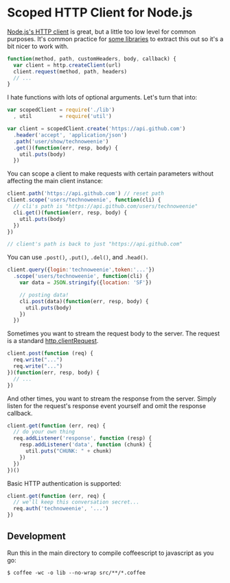 # Scoped HTTP Client for Node.js

[Node.js's HTTP client][client] is great, but a little too low level for 
common purposes.  It's common practice for [some libraries][example] to
extract this out so it's a bit nicer to work with.

[client]:  http://nodejs.org/api.html#http-client-177
[example]: http://github.com/technoweenie/nori/blob/2b4b367350e5d2aed982e8af869401ab5612378c/lib/index.js#L72-76

```javascript
function(method, path, customHeaders, body, callback) {
  var client = http.createClient(url)
  client.request(method, path, headers)
  // ...
}
```

I hate functions with lots of optional arguments.  Let's turn that into:

```javascript
var scopedClient = require('./lib')
  , util         = require('util')

var client = scopedClient.create('https://api.github.com')
  .header('accept', 'application/json')
  .path('user/show/technoweenie')
  .get()(function(err, resp, body) {
    util.puts(body)
  })
```

You can scope a client to make requests with certain parameters without
affecting the main client instance:

```javascript
client.path('https://api.github.com') // reset path
client.scope('users/technoweenie', function(cli) {
  // cli's path is "https://api.github.com/users/technoweenie"
  cli.get()(function(err, resp, body) {
    util.puts(body)
  })
})

// client's path is back to just "https://api.github.com"
```

You can use `.post()`, `.put()`, `.del()`, and `.head()`.

```javascript
client.query({login:'technoweenie',token:'...'})
  .scope('users/technoweenie', function(cli) {
    var data = JSON.stringify({location: 'SF'})

    // posting data!
    cli.post(data)(function(err, resp, body) {
      util.puts(body)
    })
  })
```

Sometimes you want to stream the request body to the server.  The request 
is a standard [http.clientRequest][request].

```javascript
client.post(function (req) {
  req.write("...")
  req.write("...")
})(function(err, resp, body) {
  // ...
})
```

And other times, you want to stream the response from the server.  Simply 
listen for the request's response event yourself and omit the response 
callback.

```javascript
client.get(function (err, req) {
  // do your own thing
  req.addListener('response', function (resp) {
    resp.addListener('data', function (chunk) {
      util.puts("CHUNK: " + chunk)
    })
  })
})()
```

[request]: http://nodejs.org/api.html#http-clientrequest-182

Basic HTTP authentication is supported:

```javascript
client.get(function (err, req) {
  // we'll keep this conversation secret...
  req.auth('technoweenie', '...')
})
```

## Development

Run this in the main directory to compile coffeescript to javascript as you go:

    $ coffee -wc -o lib --no-wrap src/**/*.coffee
